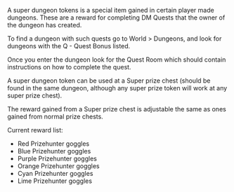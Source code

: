 ---
---
A super dungeon tokens is a special item gained in certain player made dungeons. These are a reward for completing DM Quests that the owner of the dungeon has created.

To find a dungeon with such quests go to World > Dungeons, and look for dungeons with the Q - Quest Bonus listed.

Once you enter the dungeon look for the Quest Room which should contain instructions on how to complete the quest.

A super dungeon token can be used at a Super prize chest (should be found in the same dungeon, although any super prize token will work at any super prize chest).

The reward gained from a Super prize chest is adjustable the same as ones gained from normal prize chests.

Current reward list:

*   Red Prizehunter goggles
*   Blue Prizehunter goggles 
*   Purple Prizehunter goggles 
*   Orange Prizehunter goggles 
*   Cyan Prizehunter goggles 
*   Lime Prizehunter goggles